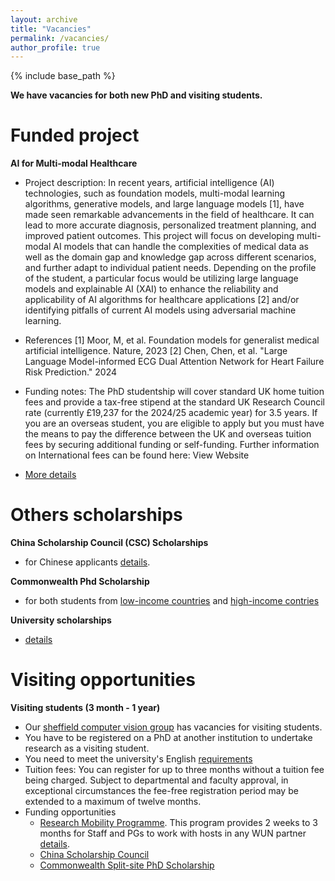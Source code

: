 ```yaml
---
layout: archive
title: "Vacancies"
permalink: /vacancies/
author_profile: true
---
```

{% include base_path %}

**We have vacancies for both new PhD and visiting students.**

# Funded project
**AI for Multi-modal Healthcare**
- Project description: In recent years, artificial intelligence (AI) technologies, such as foundation models, multi-modal learning algorithms, generative models, and large language models [1], have made seen remarkable advancements in the field of healthcare. It can lead to more accurate diagnosis, personalized treatment planning, and improved patient outcomes. This project will focus on developing multi-modal AI models that can handle the complexities of medical data as well as the domain gap and knowledge gap across different scenarios, and further adapt to individual patient needs. Depending on the profile of the student, a particular focus would be utilizing large language models and explainable AI (XAI) to enhance the reliability and applicability of AI algorithms for healthcare applications [2] and/or identifying pitfalls of current AI models using adversarial machine learning.

 - References
    [1] Moor, M, et al. Foundation models for generalist medical artificial intelligence. Nature, 2023
    [2] Chen, Chen, et al. "Large Language Model-informed ECG Dual Attention Network for Heart Failure Risk Prediction." 2024


- Funding notes: The PhD studentship will cover standard UK home tuition fees and provide a tax-free stipend at the standard UK Research Council rate (currently £19,237 for the 2024/25 academic year) for 3.5 years. If you are an overseas student, you are eligible to apply but you must have the means to pay the difference between the UK and overseas tuition fees by securing additional funding or self-funding. Further information on International fees can be found here: View Website
- [More details](https://www.findaphd.com/phds/project/ai-for-multi-modal-healthcare/?p171830)


# Others scholarships

**China Scholarship Council (CSC) Scholarships**
- for Chinese applicants [details](https://www.sheffield.ac.uk/postgraduate/phd/scholarships/csc).

**Commonwealth Phd Scholarship**
- for both students from [low-income countries](https://cscuk.fcdo.gov.uk/scholarships/commonwealth-phd-scholarships-for-least-developed-countries-and-fragile-states/) and [high-income contries](https://cscuk.fcdo.gov.uk/scholarships/commonwealth-phd-scholarships-for-high-income-countries/)

**University scholarships**
- [details](https://www.sheffield.ac.uk/postgraduate/phd/scholarships)


# Visiting opportunities

**Visiting students (3 month - 1 year)**
- Our [sheffield computer vision group](https://www.sheffield.ac.uk/dcs/research/groups/computer-vision) has vacancies for visiting students.
- You have to be registered on a PhD at another institution to undertake research as a visiting student.
- You need to meet the university's English [requirements](https://www.sheffield.ac.uk/study/visiting)
- Tuition fees: You can register for up to three months without a tuition fee being charged. Subject to departmental and faculty approval, in exceptional circumstances the fee-free registration period may be extended to a maximum of twelve months.
- Funding opportunities
    - [Research Mobility Programme](https://www.sheffield.ac.uk/internationalpartnerships/wun/rmp). This program provides 2 weeks to 3 months for Staff and PGs to work with hosts in any WUN partner [details](https://wun.ac.uk/mobility/).
    - [China Scholarship Council](https://www.csc.edu.cn/chuguo)
    - [Commonwealth Split-site PhD Scholarship](https://cscuk.fcdo.gov.uk/scholarships/commonwealth-split-site-scholarships-for-low-and-middle-income-countries/)

